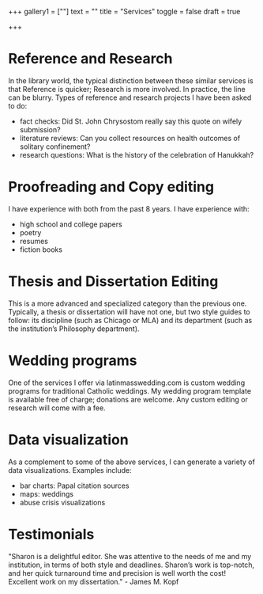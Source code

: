 +++
gallery1 = [""]
text = ""
title = "Services"
toggle = false
draft = true 

+++

# Reference and Research
In the library world, the typical distinction between these similar services is that Reference is quicker; Research is more involved. 
In practice, the line can be blurry. 
Types of reference and research projects I have been asked to do: 
* fact checks: Did St. John Chrysostom really say this quote on wifely submission?  
* literature reviews: Can you collect resources on health outcomes of solitary confinement? 
* research questions: What is the history of the celebration of Hanukkah? 

# Proofreading and Copy editing
I have experience with both from the past 8 years. 
I have experience with: 
* high school and college papers
* poetry
* resumes
* fiction books

# Thesis and Dissertation Editing
This is a more advanced and specialized category than the previous one. Typically, a thesis or dissertation will have not one, but two style guides to follow: its discipline (such as Chicago or MLA) and its department (such as the institution’s Philosophy department). 

# Wedding programs
One of the services I offer via latinmasswedding.com is custom wedding programs for traditional Catholic weddings. 
My wedding program template is available free of charge; donations are welcome. Any custom editing or research will come with a fee. 

# Data visualization
As a complement to some of the above services, I can generate a variety of data visualizations. 
Examples include: 
* bar charts: Papal citation sources 
* maps: weddings 
* abuse crisis visualizations 

# Testimonials 

"Sharon is a delightful editor. She was attentive to the needs of me and my institution, in terms of both style and deadlines. Sharon’s work is top-notch, and her quick turnaround time and precision is well worth the cost! Excellent work on my dissertation." - James M. Kopf
